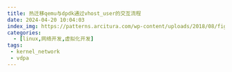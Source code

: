 ```yaml
---
title: 热迁移qemu与dpdk通过vhost_user的交互流程
date: 2024-04-20 10:04:03
index_img: https://patterns.arcitura.com/wp-content/uploads/2018/08/fig3-51.png
categories:
  - [linux,网络开发,虚拟化开发]
tags:
 - kernel_network
 - vdpa
---
```

